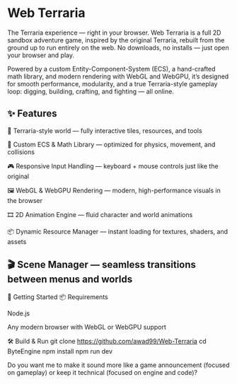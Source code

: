 # Web Terraria

The Terraria experience — right in your browser.
Web Terraria is a full 2D sandbox adventure game, inspired by the original Terraria, rebuilt from the ground up to run entirely on the web. No downloads, no installs — just open your browser and play.

Powered by a custom Entity-Component-System (ECS), a hand-crafted math library, and modern rendering with WebGL and WebGPU, it’s designed for smooth performance, modularity, and a true Terraria-style gameplay loop: digging, building, crafting, and fighting — all online.

✨ Features
----------------------------------------------------------------------------
🧱 Terraria-style world — fully interactive tiles, resources, and tools

📐 Custom ECS & Math Library — optimized for physics, movement, and collisions

🎮 Responsive Input Handling — keyboard + mouse controls just like the original

🖼️ WebGL & WebGPU Rendering — modern, high-performance visuals in the browser

🎞️ 2D Animation Engine — fluid character and world animations

📦 Dynamic Resource Manager — instant loading for textures, shaders, and assets

🎬 Scene Manager — seamless transitions between menus and worlds
-------------------------------------------
🚀 Getting Started
📦 Requirements

Node.js

Any modern browser with WebGL or WebGPU support

🛠️ Build & Run
git clone https://github.com/awad99/Web-Terraria
cd ByteEngine
npm install
npm run dev


Do you want me to make it sound more like a game announcement (focused on gameplay) or keep it technical (focused on engine and code)?
